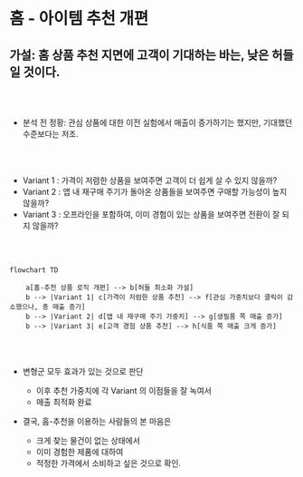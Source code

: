 # 홈 - 아이템 추천 개편

## 가설: 홈 상품 추천 지면에 고객이 기대하는 바는, 낮은 허들일 것이다.

<br><br>

* 분석 전 정황: 관심 상품에 대한 이전 실험에서 매출이 증가하기는 했지만, 기대했던 수준보다는 저조.

<br><br>
  
* Variant 1 : 가격이 저렴한 상품을 보여주면 고객이 더 쉽게 살 수 있지 않을까?
* Variant 2 : 앱 내 재구매 주기가 돌아온 상품들을 보여주면 구매할 가능성이 높지 않을까?
* Variant 3 : 오프라인을 포함하여, 이미 경험이 있는 상품을 보여주면 전환이 잘 되지 않을까?

<br><br>

```mermaid
flowchart TD

    a[홈-추천 상품 로직 개편] --> b[허들 최소화 가설]
    b --> |Variant 1| c[가격이 저럼한 상품 추천] --> f[관심 가중치보다 클릭이 감소했으나, 총 매출 증가]
    b --> |Variant 2| d[앱 내 재구매 주기 가중치] --> g[생필품 쪽 매출 증가]
    b --> |Variant 3| e[고객 경험 상품 추천] --> h[식품 쪽 매출 크게 증가]

```
<br><br>

* 변형군 모두 효과가 있는 것으로 판단
  * 이후 추천 가중치에 각 Variant 의 이점들을 잘 녹여서
  * 매출 최적화 완료

* 결국, 홈-추천을 이용하는 사람들의 본 마음은
  * 크게 찾는 물건이 없는 상태에서
  * 이미 경험한 제품에 대하여
  * 적정한 가격에서 소비하고 싶은 것으로 확인.